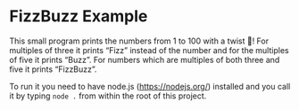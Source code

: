 # FizzBuzz Example

This small program prints the numbers from 1 to 100 with a twist 🎉! For multiples of three it prints “Fizz” instead of the number and for the multiples of five it prints “Buzz”. For numbers which are multiples of both three and five it prints “FizzBuzz”.

To run it you need to have node.js (https://nodejs.org/) installed and you call it by typing `node .` from within the root of this project.
